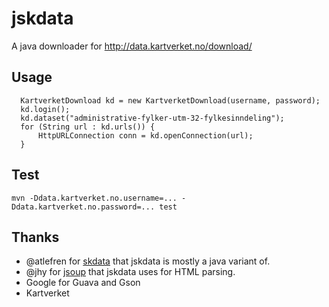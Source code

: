 # jskdata

A java downloader for http://data.kartverket.no/download/

## Usage
```
  KartverketDownload kd = new KartverketDownload(username, password);
  kd.login();
  kd.dataset("administrative-fylker-utm-32-fylkesinndeling");
  for (String url : kd.urls()) {
      HttpURLConnection conn = kd.openConnection(url);
  }
```

## Test
```
mvn -Ddata.kartverket.no.username=... -Ddata.kartverket.no.password=... test
```

## Thanks
* @atlefren for [skdata](https://github.com/atlefren/skdata) that jskdata is mostly a java variant of.
* @jhy for [jsoup](https://github.com/jhy/jsoup) that jskdata uses for HTML parsing.
* Google for Guava and Gson
* Kartverket


